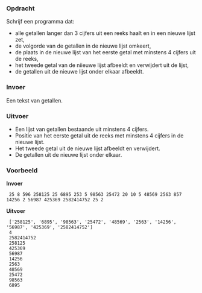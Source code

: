 ### Opdracht

Schrijf een programma dat:
* alle getallen langer dan 3 cijfers uit een reeks haalt en in een nieuwe lijst zet,
* de volgorde van de getallen in de nieuwe lijst omkeert,
* de plaats in de nieuwe lijst van het eerste getal met minstens 4 cijfers uit de reeks,
* het tweede getal van de niieuwe lijst afbeeldt en verwijdert uit de lijst, 
* de getallen uit de nieuwe lijst onder elkaar afbeeldt.

### Invoer

Een tekst van getallen.

### Uitvoer

* Een lijst van getallen bestaande uit minstens 4 cijfers.
* Positie van het eerste getal uit de reeks met minstens 4 cijfers in de nieuwe lijst.
* Het tweede getal uit de nieuwe lijst afbeeldt en verwijdert.
* De getallen uit de nieuwe lijst onder elkaar.

### Voorbeeld

**Invoer**
    
     25 8 596 258125 25 6895 253 5 98563 25472 20 10 5 48569 2563 857 14256 2 56987 425369 2582414752 25 2
    
**Uitvoer**
     
     ['258125', '6895', '98563', '25472', '48569', '2563', '14256', '56987', '425369', '2582414752']
     4
     2582414752
     258125
     425369
     56987
     14256
     2563
     48569
     25472
     98563
     6895
